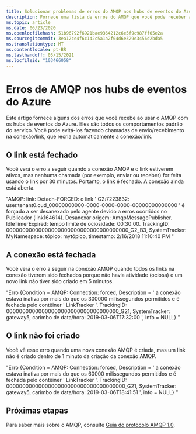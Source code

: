 ```yaml
---
title: Solucionar problemas de erros do AMQP nos hubs de eventos do Azure | Microsoft Docs
description: Fornece uma lista de erros do AMQP que você pode receber ao usar os hubs de eventos do Azure e causar esses erros.
ms.topic: article
ms.date: 06/23/2020
ms.openlocfilehash: 51b96792f6921bae9364212c6e5f9c987ff05e2a
ms.sourcegitcommit: 3ea12ce4f6c142c5a1a2f04d6e329e3456d2bda5
ms.translationtype: MT
ms.contentlocale: pt-BR
ms.lasthandoff: 03/15/2021
ms.locfileid: "103466058"
---
```

# <a name="amqp-errors-in-azure-event-hubs"></a>Erros de AMQP nos hubs de eventos do Azure
Este artigo fornece alguns dos erros que você recebe ao usar o AMQP com os hubs de eventos do Azure. Eles são todos os comportamentos padrão do serviço. Você pode evitá-los fazendo chamadas de envio/recebimento na conexão/link, que recria automaticamente a conexão/link.

## <a name="link-is-closed"></a>O link está fechado 
Você verá o erro a seguir quando a conexão AMQP e o link estiverem ativos, mas nenhuma chamada (por exemplo, enviar ou receber) for feita usando o link por 30 minutos. Portanto, o link é fechado. A conexão ainda está aberta.

"AMQP: link: Detach-FORCED: o link ' G2:7223832: user.tenant0.cud_00000000000-0000-0000-0000-00000000000000 ' é forçado a ser desanexado pelo agente devido a erros ocorridos no Publicador (link164614). Desanexar origem: AmqpMessagePublisher. IdleTimerExpired: tempo limite de ociosidade: 00:30:00. TrackingID: 00000000000000000000000000000000000000_G2_B3, SystemTracker: MyNamespace: tópico: mytópico, timestamp: 2/16/2018 11:10:40 PM "

## <a name="connection-is-closed"></a>A conexão está fechada
Você verá o erro a seguir na conexão AMQP quando todos os links na conexão tiverem sido fechados porque não havia atividade (ociosa) e um novo link não tiver sido criado em 5 minutos.

"Erro {Condition = AMQP: Connection: forced, Description = ' a conexão estava inativa por mais do que os 300000 milissegundos permitidos e é fechada pelo contêiner ' LinkTracker '. TrackingID: 00000000000000000000000000000000000_G21, SystemTracker: gateway5, carimbo de data/hora: 2019-03-06T17:32:00 ', info = NULL} "

## <a name="link-isnt-created"></a>O link não foi criado 
Você vê esse erro quando uma nova conexão AMQP é criada, mas um link não é criado dentro de 1 minuto da criação da conexão AMQP.

"Erro {Condition = AMQP: Connection: forced, Description = ' a conexão estava inativa por mais do que os 60000 milissegundos permitidos e é fechada pelo contêiner ' LinkTracker '. TrackingID: 0000000000000000000000000000000000000_G21, SystemTracker: gateway5, carimbo de data/hora: 2019-03-06T18:41:51 ', info = NULL} "

## <a name="next-steps"></a>Próximas etapas
Para saber mais sobre o AMQP, consulte [Guia do protocolo AMQP 1,0](../service-bus-messaging/service-bus-amqp-protocol-guide.md).
